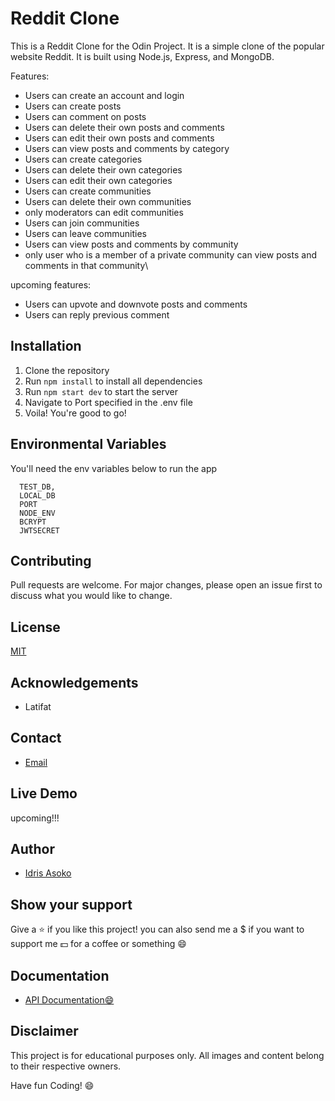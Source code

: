 # Reddit Clone
This is a Reddit Clone for the Odin Project. It is a simple clone of the popular website Reddit. It is built using 
Node.js, Express, and MongoDB. 

Features:
- Users can create an account and login
- Users can create posts
- Users can comment on posts
- Users can delete their own posts and comments
- Users can edit their own posts and comments
- Users can view posts and comments by category
- Users can create categories
- Users can delete their own categories
- Users can edit their own categories
- Users can create communities
- Users can delete their own communities
- only moderators can edit communities
- Users can join communities
- Users can leave communities
- Users can view posts and comments by community
- only user who is a member of a private community can view posts and comments in that community\

upcoming features:
- Users can upvote and downvote posts and comments
- Users can reply previous comment


## Installation
1. Clone the repository
2. Run `npm install` to install all dependencies
3. Run `npm start dev` to start the server
4. Navigate to Port specified in the .env file
5. Voila! You're good to go!

## Environmental Variables

You'll need the env variables below to run the app

```
  TEST_DB,
  LOCAL_DB
  PORT
  NODE_ENV
  BCRYPT
  JWTSECRET

```

## Contributing
Pull requests are welcome. For major changes, please open an issue first to discuss what you would like to change.


## License
[MIT](https://choosealicense.com/licenses/mit/)

## Acknowledgements
- Latifat

## Contact
- [Email](mailto:asokoidris98@gmail.com)

## Live Demo
upcoming!!! 

## Author
- [Idris Asoko](mailto:asokoidris98@gmail.com)

## Show your support
Give a ⭐️ if you like this project! you can also send me a $ if you want to support me 💵 for a coffee or something 😄

## Documentation
- [API Documentation😄](https://documenter.getpostman.com/view/3210014/2s8YK6Lm6X)

## Disclaimer
This project is for educational purposes only. All images and content belong to their respective owners.

Have fun Coding! 😄